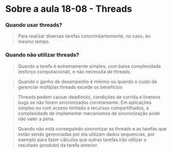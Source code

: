 # Sobre a aula 18-08 - Threads

### Quando usar threads?

> Para realizar diversas tarefas concomitantemente, no caso, ao mesmo tempo.

### Quando não utilizar threads?

> Quando a tarefa é extremamente simples, com baixa complexidade (esforço computacional), e não necessita de threads.

> Quando o ganho de desempenho é mínimo ou quando o custo de gerenciar múltiplas threads excede os benefícios

> Threads podem causar deadlocks, condições de corrida e liveness bugs se não forem sincronizadas corretamente. Em aplicações simples ou com acesso limitado a recursos compartilhados, a complexidade de implementar mecanismos de sincronização pode não valer a pena.

> Quando não está conseguindo sincronizar as threads e as tarefas que estão sendo gerenciadas por ela utilizam dados sequencias, por exemplo para fazer cálculos que outras tarefas irão utilizar o resultado (produto) da tarefa anterior.
